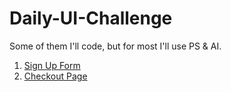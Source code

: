 # Daily-UI-Challenge
Some of them I'll code, but for most I'll use PS & AI. 

1. [Sign Up Form](https://l-emi.github.io/signup-form)
2. [Checkout Page](http://i.imgur.com/YWx5aHS.png)

